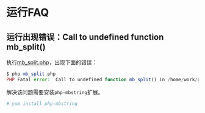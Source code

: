 # 运行FAQ

## 运行出现错误：Call to undefined function mb_split()

执行[mb_split.php](https://github.com/mumingv/php/tree/master/func/mbstring/mb_split.php)，出现下面的错误：

```php
$ php mb_split.php
PHP Fatal error:  Call to undefined function mb_split() in /home/work/git/php/func/mbstring/mb_split.php on line 3
```

解决该问题需要安装`php-mbstring`扩展。

```php
# yum install php-mbstring
```




